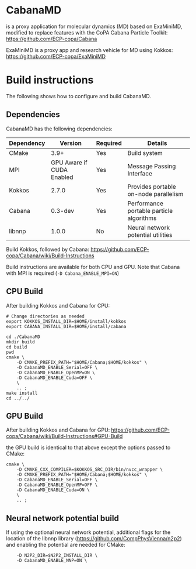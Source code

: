 # CabanaMD

is a proxy application for molecular dynamics (MD) based 
on ExaMiniMD, modified to replace features with the CoPA 
Cabana Particle Toolkit:
https://github.com/ECP-copa/Cabana


ExaMiniMD is a proxy app and research vehicle for 
MD using Kokkos:
https://github.com/ECP-copa/ExaMiniMD



# Build instructions
The following shows how to configure and build CabanaMD.

## Dependencies
CabanaMD has the following dependencies:

|Dependency | Version | Required | Details|
|---------- | ------- |--------  |------- |
|CMake      | 3.9+    | Yes      | Build system
|MPI        | GPU Aware if CUDA Enabled | Yes | Message Passing Interface
|Kokkos     | 2.7.0   | Yes      | Provides portable on-node parallelism
|Cabana     | 0.3-dev | Yes      | Performance portable particle algorithms
|libnnp     | 1.0.0   | No       | Neural network potential utilities

Build Kokkos, followed by Cabana:
https://github.com/ECP-copa/Cabana/wiki/Build-Instructions

Build instructions are available for both CPU and GPU. Note that Cabana with
MPI is required (`-D Cabana_ENABLE_MPI=ON`)

## CPU Build
After building Kokkos and Cabana for CPU:
```
# Change directories as needed
export KOKKOS_INSTALL_DIR=$HOME/install/kokkos
export CABANA_INSTALL_DIR=$HOME/install/cabana

cd ./CabanaMD
mkdir build
cd build
pwd
cmake \
    -D CMAKE_PREFIX_PATH="$HOME/Cabana;$HOME/kokkos" \
    -D CabanaMD_ENABLE_Serial=OFF \
    -D CabanaMD_ENABLE_OpenMP=ON \
    -D CabanaMD_ENABLE_Cuda=OFF \
    \
    .. ;
make install
cd ../../
```

## GPU Build
After building Kokkos and Cabana for GPU:
https://github.com/ECP-copa/Cabana/wiki/Build-Instructions#GPU-Build

the GPU build is identical to that above except the options passed to CMake:
```
cmake \
    -D CMAKE_CXX_COMPILER=$KOKKOS_SRC_DIR/bin/nvcc_wrapper \
    -D CMAKE_PREFIX_PATH="$HOME/Cabana;$HOME/kokkos" \
    -D CabanaMD_ENABLE_Serial=OFF \
    -D CabanaMD_ENABLE_OpenMP=OFF \
    -D CabanaMD_ENABLE_Cuda=ON \
    \
    .. ;
```

## Neural network potential build
If using the optional neural network potential, additional flags for the
location of the libnnp library (https://github.com/CompPhysVienna/n2p2)
and enabling the potential are needed for CMake:
```
    -D N2P2_DIR=$N2P2_INSTALL_DIR \
    -D CabanaMD_ENABLE_NNP=ON \
```
